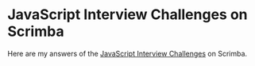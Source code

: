 # JavaScript Interview Challenges on Scrimba

Here are my answers of the [JavaScript Interview Challenges](https://scrimba.com/learn/interviewchallenges) on Scrimba.
